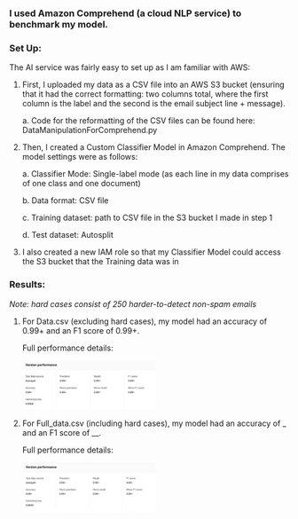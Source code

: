 ### I used **Amazon Comprehend** (a cloud NLP service) to benchmark my model. 

### **Set Up:**

The AI service was fairly easy to set up as I am familiar with AWS:

1. First, I uploaded my data as a CSV file into an AWS S3 bucket (ensuring that it had the correct formatting: two columns total, where the first column is the label and the second is the email subject line + message). 

    a. Code for the reformatting of the CSV files can be found here: DataManipulationForComprehend.py 
    
2. Then, I created a Custom Classifier Model in Amazon Comprehend. The model settings were as follows: 
 
    a. Classifier Mode: Single-label mode (as each line in my data comprises of one class and one document)
   
    b. Data format: CSV file
    
    c. Training dataset: path to CSV file in the S3 bucket I made in step 1
    
    d. Test dataset: Autosplit 

3. I also created a new IAM role so that my Classifier Model could access the S3 bucket that the Training data was in

### **Results:**

*Note: hard cases consist of 250 harder-to-detect non-spam emails*

1. For Data.csv (excluding hard cases), my model had an accuracy of 0.99+ and an F1 score of 0.99+. 

    Full performance details:

    <img src="DataResults.jpg" alt= "Data Results" width="50%" height="50%">

2. For Full_data.csv (including hard cases), my model had an accuracy of _ and an F1 score of __. 

    Full performance details:

    <img src="FullDataResults.jpg" alt= "Full Data Results" width="50%" height="50%">

